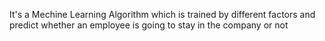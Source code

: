 It's a Mechine Learning Algorithm which is trained by different factors and predict whether an employee is going to stay in the company or not 
